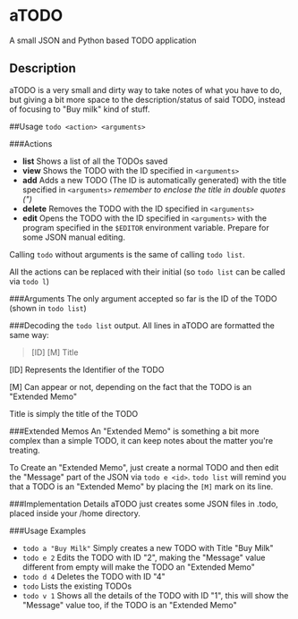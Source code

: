 # aTODO
A small JSON and Python based TODO application

## Description
aTODO is a very small and dirty way to take notes of what you have to do, but giving a bit more space to the description/status of said TODO, instead of focusing to "Buy milk" kind of stuff.

##Usage
`todo <action> <arguments>`

###Actions
- **list** Shows a list of all the TODOs saved
- **view** Shows the TODO with the ID specified in `<arguments>`
- **add** Adds a new TODO (The ID is automatically generated) with the title specified in `<arguments>` *remember to enclose the title in double quotes (")*
- **delete** Removes the TODO with the ID specified in `<arguments>`
- **edit** Opens the TODO with the ID specified in `<arguments>` with the program specified in the `$EDITOR` environment variable. Prepare for some JSON manual editing.

Calling `todo` without arguments is the same of calling `todo list`.

All the actions can be replaced with their initial (so `todo list` can be called via `todo l`)

###Arguments
The only argument accepted so far is the ID of the TODO (shown in `todo list`)

###Decoding the `todo list` output.
All lines in aTODO are formatted the same way:
> [ID] [M] Title

[ID] Represents the Identifier of the TODO

[M] Can appear or not, depending on the fact that the TODO is an "Extended Memo"

Title is simply the title of the TODO


###Extended Memos
An "Extended Memo" is something a bit more complex than a simple TODO, it can keep notes about the matter you're treating.

To Create an "Extended Memo", just create a normal TODO and then edit the "Message" part of the JSON via `todo e <id>`.
`todo list` will remind you that a TODO is an "Extended Memo" by placing the `[M]` mark on its line.

###Implementation Details
aTODO just creates some JSON files in .todo, placed inside your /home directory.

###Usage Examples
- `todo a "Buy Milk"` Simply creates a new TODO with Title "Buy Milk"
- `todo e 2` Edits the TODO with ID "2", making the "Message" value different from empty will make the TODO an "Extended Memo"
- `todo d 4` Deletes the TODO with ID "4"
- `todo` Lists the existing TODOs
- `todo v 1` Shows all the details of the TODO with ID "1", this will show the "Message" value too, if the TODO is an "Extended Memo"
